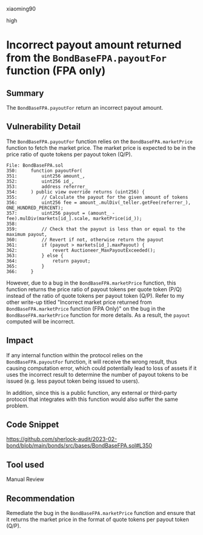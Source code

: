 xiaoming90

high

# Incorrect payout amount returned from the `BondBaseFPA.payoutFor` function (FPA only)

## Summary

The `BondBaseFPA.payoutFor` return an incorrect payout amount.

## Vulnerability Detail

The `BondBaseFPA.payoutFor` function relies on the `BondBaseFPA.marketPrice` function to fetch the market price. The market price is expected to be in the price ratio of quote tokens per payout token (Q/P).

```solidity
File: BondBaseFPA.sol
350:     function payoutFor(
351:         uint256 amount_,
352:         uint256 id_,
353:         address referrer_
354:     ) public view override returns (uint256) {
355:         // Calculate the payout for the given amount of tokens
356:         uint256 fee = amount_.mulDiv(_teller.getFee(referrer_), ONE_HUNDRED_PERCENT);
357:         uint256 payout = (amount_ - fee).mulDiv(markets[id_].scale, marketPrice(id_));
358: 
359:         // Check that the payout is less than or equal to the maximum payout,
360:         // Revert if not, otherwise return the payout
361:         if (payout > markets[id_].maxPayout) {
362:             revert Auctioneer_MaxPayoutExceeded();
363:         } else {
364:             return payout;
365:         }
366:     }
```

However, due to a bug in the `BondBaseFPA.marketPrice` function, this function returns the price ratio of payout tokens per quote token (P/Q) instead of the ratio of quote tokens per payout token (Q/P). Refer to my other write-up titled "Incorrect market price returned from `BondBaseFPA.marketPrice` function (FPA Only)" on the bug in the `BondBaseFPA.marketPrice` function for more details. As a result, the `payout` computed will be incorrect.

## Impact

If any internal function within the protocol relies on the `BondBaseFPA.payoutFor` function, it will receive the wrong result, thus causing computation error, which could potentially lead to loss of assets if it uses the incorrect result to determine the number of payout tokens to be issued (e.g. less payout token being issued to users).

In addition, since this is a public function, any external or third-party protocol that integrates with this function would also suffer the same problem.

## Code Snippet

https://github.com/sherlock-audit/2023-02-bond/blob/main/bonds/src/bases/BondBaseFPA.sol#L350

## Tool used

Manual Review

## Recommendation

Remediate the bug in the `BondBaseFPA.marketPrice` function and ensure that it returns the market price in the format of quote tokens per payout token (Q/P).